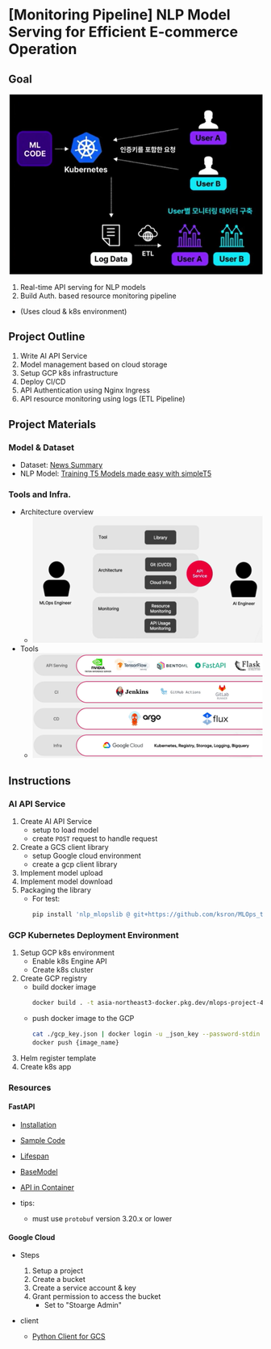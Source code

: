 # [Monitoring Pipeline] NLP Model Serving for Efficient E-commerce Operation

## Goal

![Project Oveview User side](./img/project_overview_user_side.png)
1. Real-time API serving for NLP models
2. Build Auth. based resource monitoring pipeline

- (Uses cloud & k8s environment)

## Project Outline

1. Write AI API Service
2. Model management based on cloud storage
3. Setup GCP k8s infrastructure
4. Deploy CI/CD 
5. API Authentication using Nginx Ingress 
6. API resource monitoring using logs (ETL Pipeline)

## Project Materials

### Model & Dataset

- Dataset: [News Summary](https://www.kaggle.com/datasets/sunnysai12345/news-summary)
- NLP Model: [Training T5 Models made easy with simpleT5](https://www.kaggle.com/code/nulldata/training-t5-models-made-easy-with-simplet5/notebook)

### Tools and Infra.

- Architecture overview
    - ![Project Oveview](./img/project_overview.png)
- Tools
    - ![Tools](./img/tools.png)

## Instructions

### AI API Service

1. Create AI API Service
    - setup to load model
    - create `POST` request to handle request
2. Create a GCS client library
    - setup Google cloud environment
    - create a gcp client library
3. Implement model upload
4. Implement model download
5. Packaging the library
    - For test:
        ```bash
        pip install 'nlp_mlopslib @ git+https://github.com/ksron/MLOps_tutorials.git@2_nlp_model/packaging#subdirectory=2_nlp_model_serving/mlops-library'
        ```

### GCP Kubernetes Deployment Environment 

1. Setup GCP k8s environment
    - Enable k8s Engine API
    - Create k8s cluster
2. Create GCP registry
    - build docker image
        ```bash
        docker build . -t asia-northeast3-docker.pkg.dev/mlops-project-417801/docker/mlops-app
        ```
    - push docker image to the GCP
        ```bash
        cat ./gcp_key.json | docker login -u _json_key --password-stdin asia-northeast3-docker.pkg.dev
        docker push {image_name}
        ```
3. Helm register template
4. Create k8s app


### Resources

#### FastAPI

- [Installation](https://fastapi.tiangolo.com/tutorial/)
- [Sample Code](https://fastapi.tiangolo.com/tutorial/first-steps/)
- [Lifespan](https://fastapi.tiangolo.com/advanced/events/?h=lifespan#lifespan)
- [BaseModel](https://fastapi.tiangolo.com/tutorial/body/?h=basemodel#import-pydantics-basemodel)
- [API in Container](https://fastapi.tiangolo.com/de/deployment/docker/?h=docker)

- tips:
    - must use `protobuf` version 3.20.x or lower

#### Google Cloud

- Steps
    1. Setup a project
    2. Create a bucket
    3. Create a service account & key
    4. Grant permission to access the bucket
        - Set to "Stoarge Admin"

- client
    - [Python Client for GCS](https://cloud.google.com/python/docs/reference/storage/latest)
